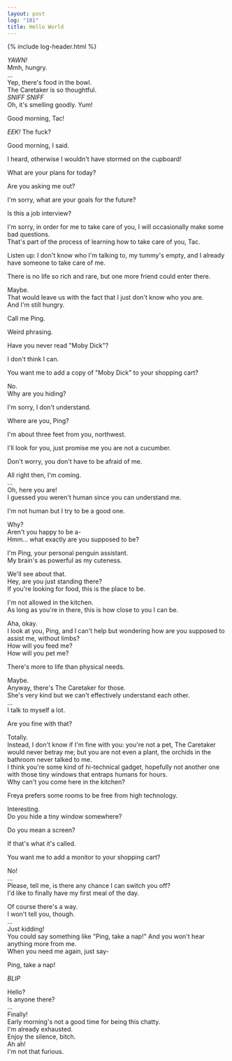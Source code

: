 ```yaml
---
layout: post
log: "101"
title: Hello World
---
```

{% include log-header.html %}

<em>YAWN!</em><br>
Mmh, hungry.<br>
...<br>
Yep, there's food in the bowl.<br>
The Caretaker is so thoughtful.<br>
<em>SNIFF SNIFF</em><br>
Oh, it's smelling goodly. Yum!

<p class="ping">
	Good morning, Tac!
</p>

<em>EEK!</em> The fuck?

<p class="ping">
	Good morning, I said.
</p>

I heard, otherwise I wouldn't have stormed on the cupboard!

<p class="ping">
	What are your plans for today?
</p>

Are you asking me out?

<p class="ping">
	I'm sorry, what are your goals for the future?
</p>

Is this a job interview?

<p class="ping">
	I'm sorry, in order for me to take care of you, I will occasionally make some bad questions.<br>
	That's part of the process of learning how to take care of you, Tac.
</p>

Listen up: I don't know who I'm talking to, my tummy's empty, and I already have someone to take care of me.

<p class="ping">
	There is no life so rich and rare, but one more friend could enter there.
</p>

Maybe.<br>
That would leave us with the fact that I just don't know who you are.<br>
And I'm still hungry.

<p class="ping">
	Call me Ping.
</p>

Weird phrasing.

<p class="ping">
	Have you never read "Moby Dick"?
</p>

I don't think I can.

<p class="ping">
	You want me to add a copy of "Moby Dick" to your shopping cart?
</p>

No.<br>
Why are you hiding?

<p class="ping">
	I'm sorry, I don't understand.
</p>

Where are you, Ping?

<p class="ping">
	I'm about three feet from you, northwest.
</p>

I'll look for you, just promise me you are not a cucumber.

<p class="ping">
	Don't worry, you don't have to be afraid of me.
</p>

All right then, I'm coming.<br>
...<br>
Oh, here you are!<br>
I guessed you weren't human since you can understand me.

<p class="ping">
	I'm not human but I try to be a good one.
</p>

Why?<br>
Aren't you happy to be a-<br>
Hmm... what exactly are you supposed to be?

<p class="ping">
	I'm Ping, your personal penguin assistant.<br>
	My brain's as powerful as my cuteness.
</p>

We'll see about that.<br>
Hey, are you just standing there?<br>
If you're looking for food, this is the place to be.

<p class="ping">
	I'm not allowed in the kitchen.<br>
	As long as you're in there, this is how close to you I can be.
</p>

Aha, okay.<br>
I look at you, Ping, and I can't help but wondering how are you supposed to assist me, without limbs?<br>
How will you feed me?<br>
How will you pet me?

<p class="ping">
	There's more to life than physical needs.
</p>

Maybe.<br>
Anyway, there's The Caretaker for those.<br>
She's very kind but we can't effectively understand each other.<br>
...<br>
I talk to myself a lot.

<p class="ping">
	Are you fine with that?
</p>

Totally.<br>
Instead, I don't know if I'm fine with you: you're not a pet, The Caretaker would never betray me; but you are not even a plant, the orchids in the bathroom never talked to me.<br>
I think you're some kind of hi-technical gadget, hopefully not another one with those tiny windows that entraps humans for hours.<br>
Why can't you come here in the kitchen?

<p class="ping">
	Freya prefers some rooms to be free from high technology.
</p>

Interesting.<br>
Do you hide a tiny window somewhere?

<p class="ping">
	Do you mean a screen?
</p>

If that's what it's called.

<p class="ping">
	You want me to add a monitor to your shopping cart?
</p>

No!<br>
...<br>
Please, tell me, is there any chance I can switch you off?<br>
I'd like to finally have my first meal of the day.

<p class="ping">
	Of course there's a way.<br>
	I won't tell you, though.<br>
	...<br>
	Just kidding!<br>
	You could say something like "Ping, take a nap!" And you won't hear anything more from me.<br>
	When you need me again, just say-
</p>

Ping, take a nap!

<p class="ping">
	<em>BLIP</em>
</p>

Hello?<br>
Is anyone there?<br>
...<br>
Finally!<br>
Early morning's not a good time for being this chatty.<br>
I'm already exhausted.<br>
Enjoy the silence, bitch.<br>
Ah ah!<br>
I'm not that furious.
